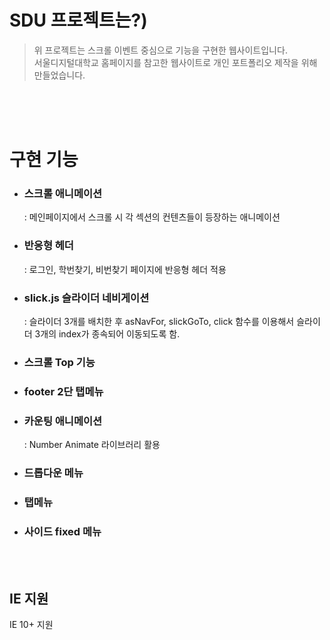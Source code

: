 # SDU 프로젝트는?)
> 위 프로젝트는 스크롤 이벤트 중심으로 기능을 구현한 웹사이트입니다.<br/>
> 서울디지털대학교 홈페이지를 참고한 웹사이트로 개인 포트폴리오 제작을 위해 만들었습니다.

<br/><br/><br/>
# 구현 기능
  - ### 스크롤 애니메이션
    : 메인페이지에서 스크롤 시 각 섹션의 컨텐츠들이 등장하는 애니메이션
  - ### 반응형 헤더
    : 로그인, 학번찾기, 비번찾기 페이지에 반응형 헤더 적용
  - ### slick.js 슬라이더 네비게이션
    : 슬라이더 3개를 배치한 후 asNavFor, slickGoTo, click 함수를 이용해서 슬라이더 3개의 index가 종속되어 이동되도록 함.
  - ### 스크롤 Top 기능
  - ### footer 2단 탭메뉴
  - ### 카운팅 애니메이션
    : Number Animate 라이브러리 활용
  - ### 드롭다운 메뉴
  - ### 탭메뉴
  - ### 사이드 fixed 메뉴
  
<br/><br/>
## IE 지원
IE 10+ 지원
